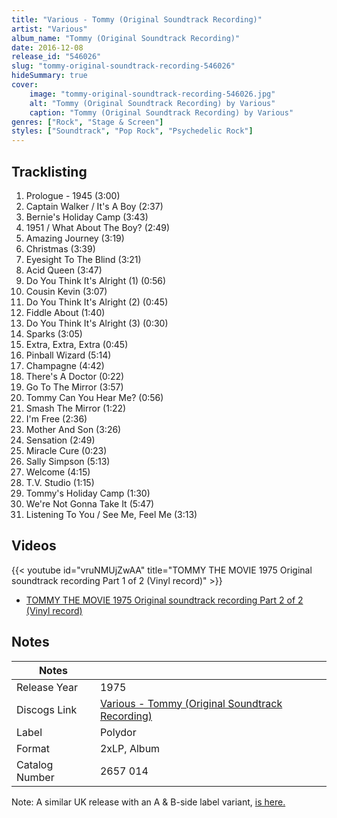 ```yaml
---
title: "Various - Tommy (Original Soundtrack Recording)"
artist: "Various"
album_name: "Tommy (Original Soundtrack Recording)"
date: 2016-12-08
release_id: "546026"
slug: "tommy-original-soundtrack-recording-546026"
hideSummary: true
cover:
    image: "tommy-original-soundtrack-recording-546026.jpg"
    alt: "Tommy (Original Soundtrack Recording) by Various"
    caption: "Tommy (Original Soundtrack Recording) by Various"
genres: ["Rock", "Stage & Screen"]
styles: ["Soundtrack", "Pop Rock", "Psychedelic Rock"]
---
```

## Tracklisting
1. Prologue - 1945 (3:00)
2. Captain Walker / It's A Boy (2:37)
3. Bernie's Holiday Camp (3:43)
4. 1951 / What About The Boy? (2:49)
5. Amazing Journey (3:19)
6. Christmas (3:39)
7. Eyesight To The Blind (3:21)
8. Acid Queen (3:47)
9. Do You Think It's Alright (1) (0:56)
10. Cousin Kevin (3:07)
11. Do You Think It's Alright (2) (0:45)
12. Fiddle About (1:40)
13. Do You Think It's Alright (3) (0:30)
14. Sparks (3:05)
15. Extra, Extra, Extra (0:45)
16. Pinball Wizard (5:14)
17. Champagne (4:42)
18. There's A Doctor (0:22)
19. Go To The Mirror (3:57)
20. Tommy Can You Hear Me? (0:56)
21. Smash The Mirror (1:22)
22. I'm Free (2:36)
23. Mother And Son (3:26)
24. Sensation (2:49)
25. Miracle Cure (0:23)
26. Sally Simpson (5:13)
27. Welcome (4:15)
28. T.V. Studio (1:15)
29. Tommy's Holiday Camp (1:30)
30. We're Not Gonna Take It (5:47)
31. Listening To You / See Me, Feel Me (3:13)

## Videos
{{< youtube id="vruNMUjZwAA" title="TOMMY THE MOVIE 1975 Original soundtrack recording Part 1 of 2 (Vinyl record)" >}}
- [TOMMY THE MOVIE 1975 Original soundtrack recording Part 2 of 2 (Vinyl record)](https://www.youtube.com/watch?v=cVO5P3yOYa8)

## Notes
| Notes          |             |
| ---------------| ----------- |
| Release Year   | 1975 |
| Discogs Link   | [Various - Tommy (Original Soundtrack Recording)](https://www.discogs.com/release/546026-Various-Tommy-Original-Soundtrack-Recording) |
| Label          | Polydor |
| Format         | 2xLP, Album |
| Catalog Number | 2657 014 |

Note: A similar UK release with an A & B-side label variant, [is here.](http://www.discogs.com/release/7679401)
